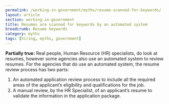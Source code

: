 ```yaml
---
permalink: /working-in-government/myths/resume-scanned-for-keywords/
layout: article
section: working-in-government
title: Resumes are scanned for keywords by an automated system
breadcrumb: Resume keywords
category: myths
tags: [hiring, myths, government]
---
```

<strong>Partially true:</strong> Real people, Human Resource (HR) specialists, do look at resumes, however some agencies also use an automated system to review resumes. For the agencies that do use an automated system, the resume review process has two parts:

1. An automated application review process to include all the required areas of the applicant’s eligibility and qualifications for the job. 
2. A manual review, by the HR Specialist, of an applicant’s resume to validate the information in the application package. 



